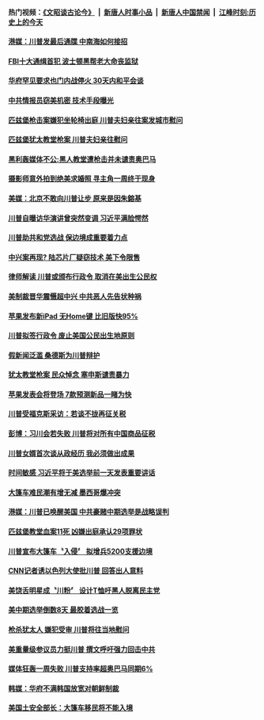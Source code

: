 #### 热门视频：[《文昭谈古论今》](https://github.com/gfw-breaker/wenzhao/blob/master/README.md?t=10311533) &nbsp;|&nbsp; [新唐人时事小品](https://github.com/gfw-breaker/ntdtv-comedy/blob/master/README.md?t=10311533) &nbsp;|&nbsp; [新唐人中国禁闻](https://github.com/gfw-breaker/ntdtv-news/blob/master/README.md?t=10311533) &nbsp;|&nbsp; [江峰时刻:历史上的今天](https://github.com/gfw-breaker/today-in-history/blob/master/README.md?t=10311533) 

#### [港媒：川普发最后通牒 中南海如何接招](../pages/news203/a1397481.md?t=10311533) 

#### [FBI十大通缉首犯 波士顿黑帮老大命丧监狱](../pages/news203/a1397468.md?t=10311533) 

#### [华府罕见要求也门内战停火 30天内和平会谈](../pages/news203/a1397467.md?t=10311533) 

#### [中共情报员窃美机密 技术手段曝光](../pages/news203/a1397457.md?t=10311533) 

#### [匹兹堡枪击案嫌犯坐轮椅出庭 川普夫妇亲往案发城市慰问](../pages/news203/a1397436.md?t=10311533) 

#### [匹兹堡犹太教堂枪案 川普夫妇亲往慰问](../pages/news203/a1397410.md?t=10311533) 

#### [黑利轰媒体不公:黑人教堂遭枪击并未谴责奥巴马](../pages/news203/a1397393.md?t=10311533) 

#### [摄影师意外拍到绝美求婚照 寻主角一周终于现身](../pages/news203/a1397424.md?t=10311533) 

#### [美媒：北京不敢向川普让步 原来是因朱鎔基](../pages/news203/a1397086.md?t=10311533) 

#### [川普自曝访华演讲曾突然变调 习近平满脸愕然](../pages/news203/a1397219.md?t=10311533) 

#### [川普助共和党选战 保边境成重要着力点](../pages/news203/a1397412.md?t=10311533) 

#### [中兴案再现? 陆芯片厂疑窃技术 美下令限售](../pages/news203/a1397407.md?t=10311533) 

#### [律师解读 川普或颁布行政令 取消在美出生公民权](../pages/news203/a1397404.md?t=10311533) 

#### [美制裁晋华震慑超中兴 中共恶人先告状种祸](../pages/news203/a1397397.md?t=10311533) 

#### [苹果发布新iPad 无Home键 比旧版快95%](../pages/news203/a1397401.md?t=10311533) 

#### [川普拟签行政令 废止美国公民出生地原则](../pages/news203/a1397367.md?t=10311533) 

#### [假新闻泛滥 桑德斯为川普辩护](../pages/news203/a1397365.md?t=10311533) 

#### [犹太教堂枪案 民众悼念 塞申斯谴责暴力](../pages/news203/a1397364.md?t=10311533) 

#### [苹果发表会将登场 7款预测新品一睹为快](../pages/news203/a1397362.md?t=10311533) 

#### [川普受福克斯采访：若谈不拢再征关税](../pages/news203/a1397358.md?t=10311533) 

#### [彭博：习川会若失败 川普将对所有中国商品征税](../pages/news203/a1397289.md?t=10311533) 

#### [川普女婿首次谈从政经历 我必须做出成果](../pages/news203/a1397329.md?t=10311533) 

#### [时间敏感 习近平将于美选举前一天发表重要讲话](../pages/news203/a1397223.md?t=10311533) 

#### [大篷车难民潮有增无减 墨西哥爆冲突](../pages/news203/a1397295.md?t=10311533) 

#### [港媒：川普已唤醒美国 中共豪赌中期选举是战略误判](../pages/news203/a1397299.md?t=10311533) 

#### [匹兹堡教堂血案11死 凶嫌出庭承认29项罪状](../pages/news203/a1397273.md?t=10311533) 

#### [川普宣布大篷车〝入侵〞 拟增兵5200支援边境](../pages/news203/a1397233.md?t=10311533) 

#### [CNN记者诱以色列大使批川普 回答出人意料](../pages/news203/a1397288.md?t=10311533) 

#### [美饶舌明星成〝川粉〞 设计T恤吁黑人脱离民主党](../pages/news203/a1397262.md?t=10311533) 

#### [美中期选举倒数8天 最胶着选战一览](../pages/news203/a1397257.md?t=10311533) 

#### [枪杀犹太人 嫌犯受审 川普将往当地慰问](../pages/news203/a1397255.md?t=10311533) 

#### [美重量级参议员力挺川普   撰文呼吁强力回击中共](../pages/news203/a1397222.md?t=10311533) 

#### [媒体狂轰一周失败 川普支持率超奥巴马同期6%](../pages/news203/a1397212.md?t=10311533) 

#### [韩媒：华府不满韩国放宽对朝鲜制裁](../pages/news203/a1397165.md?t=10311533) 

#### [美国土安全部长：大篷车移民将不能入境](../pages/news203/a1397152.md?t=10311533) 

